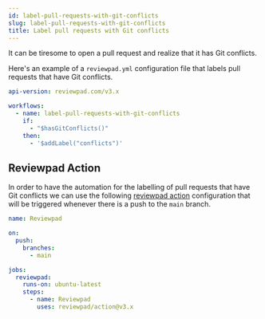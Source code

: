 ```yaml
---
id: label-pull-requests-with-git-conflicts
slug: label-pull-requests-with-git-conflicts
title: Label pull requests with Git conflicts
---
```


It can be tiresome to open a pull request and realize that it has Git conflicts.

Here's an example of a `reviewpad.yml` configuration file that labels pull requests that have Git conflicts.

```yaml reviewpad.yml
api-version: reviewpad.com/v3.x

workflows:
  - name: label-pull-requests-with-git-conflicts
    if:
      - "$hasGitConflicts()"
    then:
      - '$addLabel("conflicts")'
```

## Reviewpad Action

In order to have the automation for the labelling of pull requests that have Git conflicts we can use the following [reviewpad action](https://github.com/marketplace/actions/reviewpad-action) configuration that will be triggered whenever there is a push to the `main` branch.

```yaml reviewpad.yml
name: Reviewpad

on:
  push:
    branches:
      - main

jobs:
  reviewpad:
    runs-on: ubuntu-latest
    steps:
      - name: Reviewpad
        uses: reviewpad/action@v3.x
```
